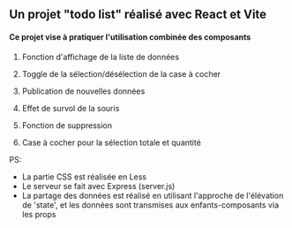 ## Un projet "todo list" réalisé avec React et Vite

#### Ce projet vise à pratiquer l'utilisation combinée des composants

1. Fonction d'affichage de la liste de données

2. Toggle de la sélection/désélection de la case à cocher

3. Publication de nouvelles données

4. Effet de survol de la souris

5. Fonction de suppression

6. Case à cocher pour la sélection totale et quantité

PS: 
- La partie CSS est réalisée en Less
- Le serveur se fait avec Express (server.js)
- La partage des données est réalisé en utilisant l'approche de l'élévation de 'state', et les données sont transmises aux enfants-composants via les props